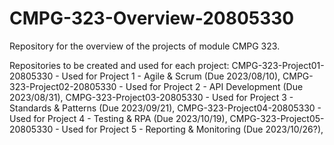 # CMPG-323-Overview-20805330
Repository for the overview of the projects of module CMPG 323.

Repositories to be created and used for each project:
  CMPG-323-Project01-20805330
    - Used for Project 1 - Agile & Scrum (Due 2023/08/10),
  CMPG-323-Project02-20805330
    - Used for Project 2 - API Development (Due 2023/08/31),
  CMPG-323-Project03-20805330
    - Used for Project 3 - Standards & Patterns (Due 2023/09/21),
  CMPG-323-Project04-20805330
    - Used for Project 4 - Testing & RPA (Due 2023/10/19),
  CMPG-323-Project05-20805330
    - Used for Project 5 - Reporting & Monitoring (Due 2023/10/26?),
